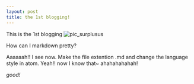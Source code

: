 ```yaml
---
layout: post
title: the 1st blogging!
---
```


This is the 1st blogging
![pic_surplusus](/images/11surplusus.png)

How can I markdown pretty?

Aaaaaah!! I see now. Make the file extention .md and change the language style in atom.
Yeah!! now I know that~ ahahahahahah!

_good!_
